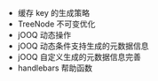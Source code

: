 * 缓存 key 的生成策略
* TreeNode 不可变优化
* jOOQ 动态操作
* jOOQ 动态条件支持生成的元数据信息
* jOOQ 自定义生成的元数据信息完善
* handlebars 帮助函数